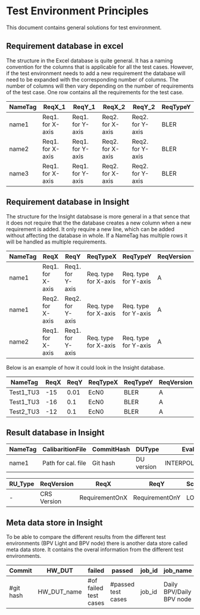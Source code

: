Test Environment Principles
===========================

This document contains general solutions for test environment.

Requirement database in excel
-----------------------------
The structure in the Excel database is quite general. It has a naming convention for the columns that
is applicable for all the test cases. However, if the test environment needs to add a new requirement the database
will need to be expanded with the corresponding number of columns. The number of columns will then vary depending on the 
number of requirements of the test case.
One row contains all the requirements for the test case.


| NameTag  | ReqX_1            | ReqY_1           | ReqX_2           | ReqY_2           | ReqTypeY|
|----------|-------------------|------------------|------------------|------------------|---------|
| name1    | Req1. for X-axis  | Req1. for Y-axis | Req2. for X-axis | Req2. for Y-axis | BLER    |
| name2    | Req1. for X-axis  | Req1. for Y-axis | Req2. for X-axis | Req2. for Y-axis | BLER    |
| name3    | Req1. for X-axis  | Req1. for Y-axis | Req2. for X-axis | Req2. for Y-axis | BLER    |

Requirement database in Insight
-------------------------------

The structure for the Insight databsase is more general in a that sence that it does not require that the 
the database creates a new column when a new requirement is added. It only require a new line, which can be added
without affecting the database in whole. If a NameTag has multiple rows it will be handled as multiple requirements.


| NameTag  | ReqX              | ReqY             | ReqTypeX             | ReqTypeY             | ReqVersion|
|----------|-------------------|------------------|----------------------|----------------------|-----------|
| name1    | Req1. for X-axis  | Req1. for Y-axis | Req. type for X-axis | Req. type for Y-axis | A         |
| name1    | Req2. for X-axis  | Req2. for Y-axis | Req. type for X-axis | Req. type for Y-axis | A         |
| name2    | Req1. for X-axis  | Req1. for Y-axis | Req. type for X-axis | Req. type for Y-axis | A         |

Below is an example of how it could look in the Insight database.

| NameTag    | ReqX | ReqY | ReqTypeX | ReqTypeY | ReqVersion |
|------------|------| -----|----------|----------|------------|
| Test1_TU3  | -15  | 0.01 | EcN0     | BLER     | A          |
| Test1_TU3  | -16  | 0.1  | EcN0     | BLER     | A          |
| Test2_TU3  | -12  | 0.1  | EcN0     | BLER     | A          |

Result database in Insight
--------------------------

| NameTag  | CalibaritionFile   | CommitHash | DUType      | Evaluate         | FinalVerdigt           | InstrumentInformation | JobId   | MeasId | MeasTime       | MeasTypeX | MeasTypeY | MeasValueX | MeasValueY | 
|----------|--------------------|------------|-------------|------------------|------------------------|-----------------------|---------|--------|----------------|-----------|-----------|------------|------------|
| name1    | Path for cal. file | Git hash   | DU version  | INTERPOLATE/MEAS | PASS/FAIL/INCONCLUSIVE | All HW info           | JobId # | 1-5    | Time/measPoint | EcN0/EbN0 | BLER/BER  | Value      | Value      |


| RU_Type | ReqVersion  | ReqX           | ReqY           | ScaleTypeY | SetValueX  | TestCaseParametersInfo | TestCaseStatus | Tester | UP        |
|---------|-------------|----------------|----------------|------------|------------|------------------------|----------------|--------|-----------|
| -       | CRS Version | RequirementOnX | RequirementOnY | LOG/LIN    | MeasValueX | TestSuite              | PASS/FAIL/NA   | Signum | UPVersion |

Meta data store in Insight
--------------------------

To be able to compare the different results from the different test environments (BPV Light and BPV node) there is another data store called
meta data store. It contains the overal information from the different test environments. 

| Commit     | HW_DUT       | failed                | passed             | job_id  | job_name                 | job_status          | test_env          | total              | UP/SW_DUT |
|------------|--------------|-----------------------|--------------------|---------|--------------------------|---------------------|-------------------|--------------------|-----------|
| #git hash  | HW_DUT_name  | #of failed test cases | #passed test cases | job_id  | Daily BPV/Daily BPV node | error/failed/passed | TestEnv1/TestEnv2 | totalNumberOfTests | CXP-nr    |
